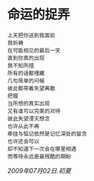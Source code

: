 <!-- kk-show true kk-show stop -->
<!-- kk-mtime 2009-07-02 kk-mtime stop -->
# 命运的捉弄

```
上天把你送到我面前 
我祈祷 
在可能相见的最后一天 
直到你真的出现 
我不知所措 
所有的话都埋藏 
几句简单的问候 
彼此都带着失望离散 
把握 
当所想的真实出现 
又有谁可以完美的对待 
彼此失望湮灭想念 
也许从此不再 
牵挂与惦记依然是记忆深处的留念 
也许还会可以 
却不知道下一次会在哪里相遇 
而等待永远是最残酷的期盼 
```

_2009年07月02日.初夏_